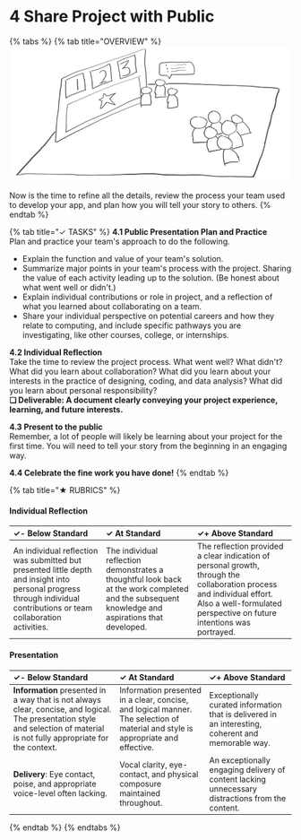 # 4 Share Project with Public

{% tabs %}
{% tab title="OVERVIEW" %}
![](../.gitbook/assets/trivia-phase-4-drawing-alpha-reduced.png)

Now is the time to refine all the details, review the process your team used to develop your app, and plan how you will tell your story to others.
{% endtab %}

{% tab title="✓  TASKS" %}
**4.1 Public Presentation Plan and Practice**  
Plan and practice your team's approach to do the following.

* Explain the function and value of your team's solution.
* Summarize major points in your team's process with the project. Sharing the value of each activity leading up to the solution. \(Be honest about what went well or didn't.\)
* Explain individual contributions or role in project, and a reflection of what you learned about collaborating on a team.
* Share your individual perspective on potential careers and how they relate to computing, and include specific pathways you are investigating, like other courses, college, or internships.

**4.2 Individual Reflection**  
Take the time to review the project process. What went well? What didn't? What did you learn about collaboration? What did you learn about your interests in the practice of designing, coding, and data analysis? What did you learn about personal responsibility?  
**❏ Deliverable: A document clearly conveying your project experience, learning, and future interests.**

**4.3 Present to the public**  
Remember, a lot of people will likely be learning about your project for the first time. You will need to tell your story from the beginning in an engaging way.

**4.4 Celebrate the fine work you have done!**
{% endtab %}

{% tab title="★  RUBRICS" %}
#### Individual Reflection

| ✓-  Below Standard | ✓  At Standard | ✓+  Above Standard |
| :--- | :--- | :--- |
| An individual reflection was submitted but presented little depth and insight into personal progress through individual contributions or team collaboration activities. | The individual reflection demonstrates a thoughtful look back at the work completed and the subsequent knowledge and aspirations that developed. | The reflection provided a clear indication of personal growth, through the collaboration process and individual effort. Also a well-formulated perspective on future intentions was portrayed. |

#### Presentation

| ✓-  Below Standard | ✓  At Standard | ✓+  Above Standard |
| :--- | :--- | :--- |
| **Information** presented in a way that is not always clear, concise, and logical. The presentation style and selection of material  is not fully appropriate for the context. | Information presented in a clear, concise, and logical manner. The selection of material and style is appropriate and effective. | Exceptionally curated information that is delivered in an interesting, coherent and memorable way. |
| **Delivery**: Eye contact, poise, and appropriate voice-level often lacking. | Vocal clarity, eye-contact, and physical composure maintained throughout. | An exceptionally engaging delivery of content lacking unnecessary distractions from the content. |
{% endtab %}
{% endtabs %}



